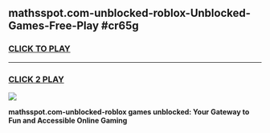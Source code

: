 
## mathsspot.com-unblocked-roblox-Unblocked-Games-Free-Play #cr65g
<h3>
<a href="https://us.freeplayer.one?title=mathsspot.com-unblocked-roblox&ref=9M">CLICK TO PLAY</a></h3>
<hr>

<h3>
<a href="https://us.freeplayer.one?title=mathsspot.com-unblocked-roblox&ref=9M">CLICK 2 PLAY</a>
  
</h3>

<a href="https://us.freeplayer.one?title=mathsspot.com-unblocked-roblox&ref=9M"><img src="https://clearcache.store/games.png"></a>


**mathsspot.com-unblocked-roblox games unblocked: Your Gateway to Fun and Accessible Online Gaming**
